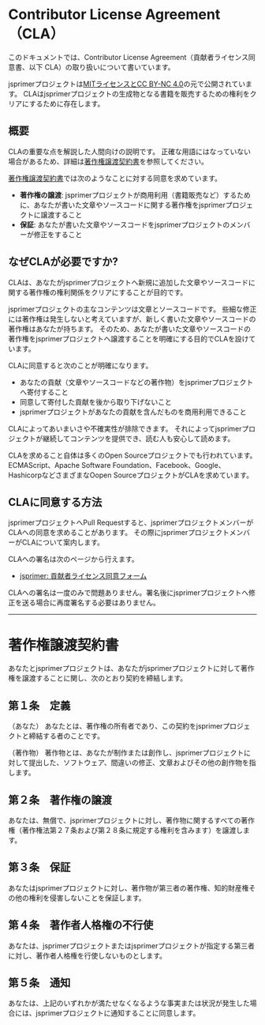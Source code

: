 # Contributor License Agreement（CLA）

このドキュメントでは、Contributor License Agreement（貢献者ライセンス同意書、以下 CLA）の取り扱いについて書いています。

jsprimerプロジェクトは[MITライセンスとCC BY-NC 4.0](./LICENSE)の元で公開されています。
CLAはjsprimerプロジェクトの生成物となる書籍を販売するための権利をクリアにするために存在します。

## 概要

CLAの重要な点を解説した人間向けの説明です。
正確な用語にはなっていない場合があるため、詳細は[著作権譲渡契約書](#legal)を参照してください。

[著作権譲渡契約書](#legal)では次のようなことに対する同意を求めています。

- **著作権の譲渡**: jsprimerプロジェクトが商用利用（書籍販売など）するために、あなたが書いた文章やソースコードに関する著作権をjsprimerプロジェクトに譲渡すること
- **保証**: あなたが書いた文章やソースコードをjsprimerプロジェクトのメンバーが修正をすること

## なぜCLAが必要ですか?

CLAは、あなたがjsprimerプロジェクトへ新規に追加した文章やソースコードに関する著作権の権利関係をクリアにすることが目的です。

jsprimerプロジェクトの主なコンテンツは文章とソースコードです。
些細な修正には著作権は発生しないと考えていますが、新しく書いた文章やソースコードの著作権はあなたが持ちます。
そのため、あなたが書いた文章やソースコードの著作権をjsprimerプロジェクトへ譲渡することを明確にする目的でCLAを設けています。

CLAに同意すると次のことが明確になります。

- あなたの貢献（文章やソースコードなどの著作物）をjsprimerプロジェクトへ寄付すること
- 同意して寄付した貢献を後から取り下げないこと
- jsprimerプロジェクトがあなたの貢献を含んだものを商用利用できること

CLAによってあいまいさや不確実性が排除できます。
それによってjsprimerプロジェクトが継続してコンテンツを提供でき、読む人も安心して読めます。

CLAを求めること自体は多くのOpen Sourceプロジェクトでも行われています。
ECMAScript、Apache Software Foundation、Facebook、Google、HashicorpなどさまざまなOopen SourceプロジェクトがCLAを求めています。

## CLAに同意する方法

jsprimerプロジェクトへPull Requestすると、jsprimerプロジェクトメンバーがCLAへの同意を求めることがあります。
その際にjsprimerプロジェクトメンバーがCLAについて案内します。

CLAへの署名は次のページから行えます。

- [jsprimer: 貢献者ライセンス同意フォーム](https://docs.google.com/forms/d/e/1FAIpQLSfysn5ZMYZvk3VGE5flQ9AKxQszmP0cVQar1KnokrRtcrYSVQ/viewform)

CLAへの署名は一度のみで問題ありません。署名後にjsprimerプロジェクトへ修正を送る場合に再度署名する必要はありません。

---

<a name="legal"></a>
# 著作権譲渡契約書
 
あなたとjsprimerプロジェクトは、あなたがjsprimerプロジェクトに対して著作権を譲渡することに関し、次のとおり契約を締結します。
 
## 第１条　定義
（あなた）
あなたとは、著作権の所有者であり、この契約をjsprimerプロジェクトと締結する者のことです。

（著作物）
著作物とは、あなたが制作または創作し、jsprimerプロジェクトに対して提出した、ソフトウェア、間違いの修正、文章およびその他の創作物を指します。

## 第２条　著作権の譲渡
あなたは、無償で、jsprimerプロジェクトに対し、著作物に関するすべての著作権（著作権法第２７条および第２８条に規定する権利を含みます）を譲渡します。
 
## 第３条　保証
あなたはjsprimerプロジェクトに対し、著作物が第三者の著作権、知的財産権その他の権利を侵害しないことを保証します。

## 第４条　著作者人格権の不行使
あなたは、jsprimerプロジェクトまたはjsprimerプロジェクトが指定する第三者に対し、著作者人格権を行使しないものとします。

## 第５条　通知
あなたは、上記のいずれかが満たせなくなるような事実または状況が発生した場合には、jsprimerプロジェクトに通知することに同意します。
